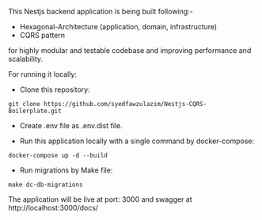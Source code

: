 This Nestjs backend application is being built following:-

- Hexagonal-Architecture (application, domain, infrastructure)
- CQRS pattern 

for highly modular and testable codebase and improving performance and scalability.

For running it locally: 

- Clone this repository:
```
git clone https://github.com/syedfawzulazim/Nestjs-CQRS-Boilerplate.git
```

- Create .env file as .env.dist file.

- Run this application locally with a single command by docker-compose: 
```
docker-compose up -d --build
```
- Run migrations by Make file:
```
make dc-db-migrations
```

The application will be live at port: 3000
and swagger at http://localhost:3000/docs/
